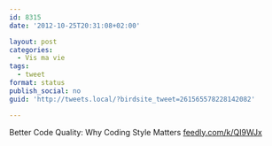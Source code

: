 ```yaml
---
id: 8315
date: '2012-10-25T20:31:08+02:00'

layout: post
categories:
  - Vis ma vie
tags:
  - tweet
format: status
publish_social: no
guid: 'http://tweets.local/?birdsite_tweet=261565578228142082'

---
```


Better Code Quality: Why Coding Style Matters [feedly.com/k/QI9WJx](http://feedly.com/k/QI9WJx)